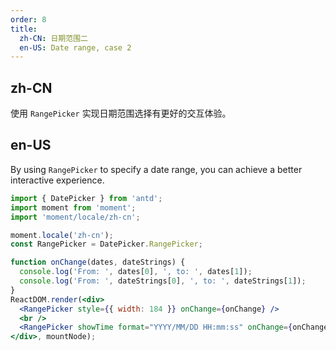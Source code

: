 ```yaml
---
order: 8
title:
  zh-CN: 日期范围二
  en-US: Date range, case 2
---
```


## zh-CN

使用 `RangePicker` 实现日期范围选择有更好的交互体验。

## en-US

By using `RangePicker` to specify a date range, you can achieve a better interactive experience.



````jsx
import { DatePicker } from 'antd';
import moment from 'moment';
import 'moment/locale/zh-cn';

moment.locale('zh-cn');
const RangePicker = DatePicker.RangePicker;

function onChange(dates, dateStrings) {
  console.log('From: ', dates[0], ', to: ', dates[1]);
  console.log('From: ', dateStrings[0], ', to: ', dateStrings[1]);
}
ReactDOM.render(<div>
  <RangePicker style={{ width: 184 }} onChange={onChange} />
  <br />
  <RangePicker showTime format="YYYY/MM/DD HH:mm:ss" onChange={onChange} />
</div>, mountNode);
````
